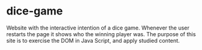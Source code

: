 # dice-game
Website with the interactive intention of a dice game. Whenever the user restarts the page it shows who the winning player was. The purpose of this site is to exercise the DOM in Java Script, and apply studied content.
